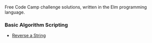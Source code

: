 Free Code Camp challenge solutions, written in the Elm programming language.

### Basic Algorithm Scripting

* [Reverse a String](src/basic-algorithm-scripting/ReverseString.elm)
